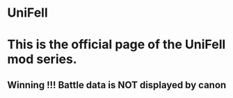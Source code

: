 # UniFell
<h1>This is the official page of the UniFell mod series.</h1>
<h2>Winning !!! Battle data is NOT displayed by canon</h2>
